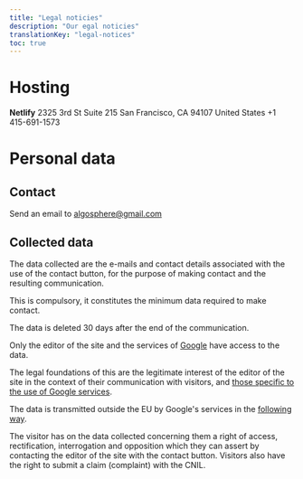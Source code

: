 ```yaml
---
title: "Legal noticies"
description: "Our egal noticies"
translationKey: "legal-notices"
toc: true
---
```


# Hosting
**Netlify**
2325 3rd St Suite 215
San Francisco, CA 94107
United States
+1 415-691-1573

# Personal data
## Contact
Send an email to [algosphere@gmail.com](mailto:algosphere@gmail.com)

## Collected data
The data collected are the e-mails and contact details associated with the use of the contact button, for the purpose of making contact and the resulting communication.

This is compulsory, it constitutes the minimum data required to make contact.

The data is deleted 30 days after the end of the communication.

Only the editor of the site and the services of [Google](https://about.google/) have access to the data.

The legal foundations of this are the legitimate interest of the editor of the site in the context of their communication with visitors, and [those specific to the use of Google services](https://policies.google.com/privacy).

The data is transmitted outside the EU by Google's services in the [following way](https://policies.google.com/privacy/frameworks).

The visitor has on the data collected concerning them a right of access, rectification, interrogation and opposition which they can assert by contacting the editor of the site with the contact button. Visitors also have the right to submit a claim (complaint) with the CNIL.
